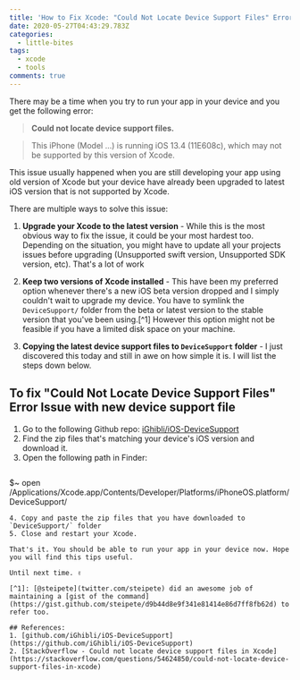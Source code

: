```yaml
---
title: 'How to Fix Xcode: "Could Not Locate Device Support Files" Error'
date: 2020-05-27T04:43:29.783Z
categories:
  - little-bites
tags:
  - xcode
  - tools
comments: true
---
```

There may be a time when you try to run your app in your device and you get the following error:

> **Could not locate device support files.**

> This iPhone (Model ...) is running iOS 13.4 (11E608c), which may not be supported by this version of Xcode.

This issue usually happened when you are still developing your app using old version of Xcode but your device have already been upgraded to latest iOS version that is not supported by Xcode. 

There are multiple ways to solve this issue:

1. **Upgrade your Xcode to the latest version** - While this is the most obvious way to fix the issue, it could be your most hardest too. Depending on the situation, you might have to update all your projects issues before upgrading (Unsupported swift version, Unsupported SDK version, etc). That's a lot of work

2. **Keep two versions of Xcode installed** - This have been my preferred option whenever there's a new iOS beta version dropped and I simply couldn't wait to upgrade my device. You have to symlink the `DeviceSupport/` folder from the beta or latest version to the stable version that you've been using.[^1] However this option might not be feasible if you have a limited disk space on your machine.

3. **Copying the latest device support files to `DeviceSupport` folder** - I just discovered this today and still in awe on how simple it is. I will list the steps down below.

## To fix "Could Not Locate Device Support Files" Error Issue with new device support file

1. Go to the following Github repo: [iGhibli/iOS-DeviceSupport](https://github.com/iGhibli/iOS-DeviceSupport/tree/master/DeviceSupport)
2. Find the zip files that's matching your device's iOS version and download it.
3. Open the following path in Finder:
   ```bash
$~ open /Applications/Xcode.app/Contents/Developer/Platforms/iPhoneOS.platform/DeviceSupport/
   ``` 
4. Copy and paste the zip files that you have downloaded to `DeviceSupport/` folder
5. Close and restart your Xcode.

That's it. You should be able to run your app in your device now. Hope you will find this tips useful. 

Until next time. ✌️

[^1]: [@steipete](twitter.com/steipete) did an awesome job of maintaining a [gist of the command](https://gist.github.com/steipete/d9b44d8e9f341e81414e86d7ff8fb62d) to refer too.

## References:
1. [github.com/iGhibli/iOS-DeviceSupport](https://github.com/iGhibli/iOS-DeviceSupport)
2. [StackOverflow - Could not locate device support files in Xcode](https://stackoverflow.com/questions/54624850/could-not-locate-device-support-files-in-xcode)